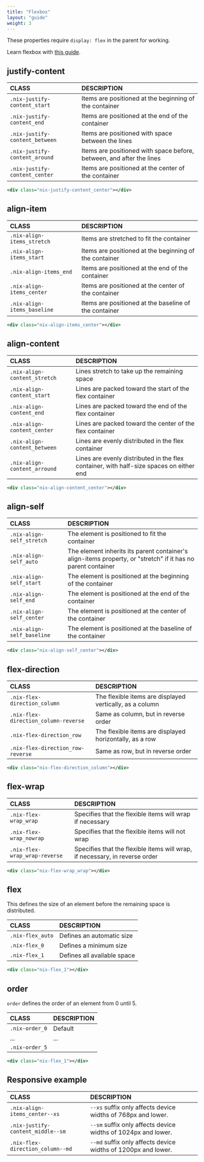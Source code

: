 ```yaml
---
title: "Flexbox"
layout: "guide"
weight: 3
---
```


<article id="2">

These properties require `display: flex` in the parent for working.

Learn flexbox with <a href="https://css-tricks.com/snippets/css/a-guide-to-flexbox/" target="_blank">this guide</a>.

## justify-content

| CLASS        | DESCRIPTION                          |
| :------------| :----------------------------------- |
| `.nix-justify-content_start`  | Items are positioned at the beginning of the container |
| `.nix-justify-content_end`  | Items are positioned at the end of the container |
| `.nix-justify-content_between`  | Items are positioned with space between the lines |
| `.nix-justify-content_around`  | Items are positioned with space before, between, and after the lines |
| `.nix-justify-content_center`  | Items are positioned at the center of the container |

```xml
<div class="nix-justify-content_center"></div>
```

</article>
<article id="3">

## align-item

| CLASS        | DESCRIPTION                          |
| :------------| :----------------------------------- |
| `.nix-align-items_stretch`  | Items are stretched to fit the container |
| `.nix-align-items_start`  | Items are positioned at the beginning of the container |
| `.nix-align-items_end`  | Items are positioned at the end of the container |
| `.nix-align-items_center`  | Items are positioned at the center of the container |
| `.nix-align-items_baseline`  | Items are positioned at the baseline of the container |

```xml
<div class="nix-align-items_center"></div>
```

</article>
<article id="4">

## align-content

| CLASS        | DESCRIPTION                          |
| :------------| :----------------------------------- |
| `.nix-align-content_stretch`  | Lines stretch to take up the remaining space |
| `.nix-align-content_start`  | Lines are packed toward the start of the flex container |
| `.nix-align-content_end`  | Lines are packed toward the end of the flex container |
| `.nix-align-content_center`  | Lines are packed toward the center of the flex container |
| `.nix-align-content_between`  | Lines are evenly distributed in the flex container |
| `.nix-align-content_arround`  | Lines are evenly distributed in the flex container, with half-size spaces on either end |

```xml
<div class="nix-align-content_center"></div>
```

</article>
<article id="5">

## align-self

| CLASS        | DESCRIPTION                          |
| :------------| :----------------------------------- |
| `.nix-align-self_stretch`  | The element is positioned to fit the container |
| `.nix-align-self_auto`  | The element inherits its parent container's align-items property, or "stretch" if it has no parent container |
| `.nix-align-self_start`  | The element is positioned at the beginning of the container |
| `.nix-align-self_end`  | The element is positioned at the end of the container |
| `.nix-align-self_center`  | The element is positioned at the center of the container |
| `.nix-align-self_baseline`  | The element is positioned at the baseline of the container |

```xml
<div class="nix-align-self_center"></div>
```

</article>
<article id="6">

## flex-direction

| CLASS        | DESCRIPTION                          |
| :------------| :----------------------------------- |
| `.nix-flex-direction_column`  | The flexible items are displayed vertically, as a column |
| `.nix-flex-direction_column-reverse`  | Same as column, but in reverse order |
| `.nix-flex-direction_row`  | The flexible items are displayed horizontally, as a row |
| `.nix-flex-direction_row-reverse`  | Same as row, but in reverse order |

```xml
<div class="nix-flex-direction_column"></div>
```

</article>
<article id="7">

## flex-wrap

| CLASS        | DESCRIPTION                          |
| :------------| :----------------------------------- |
| `.nix-flex-wrap_wrap`  | Specifies that the flexible items will wrap if necessary |
| `.nix-flex-wrap_nowrap`  | Specifies that the flexible items will not wrap |
| `.nix-flex-wrap_wrap-reverse`  | Specifies that the flexible items will wrap, if necessary, in reverse order |

```xml
<div class="nix-flex-wrap_wrap"></div>
```
</article>

<article id="8">

## flex

This defines the size of an element before the remaining space is distributed.

| CLASS        | DESCRIPTION                          |
| :------------| :----------------------------------- |
| `.nix-flex_auto`  | Defines an automatic size  |
| `.nix-flex_0`  | Defines a minimum size  |
| `.nix-flex_1`  | Defines all available space |

```xml
<div class="nix-flex_1"></div>
```
</article>

<article id="9">

## order

`order` defines the order of an element from 0 until 5.

| CLASS        | DESCRIPTION                          |
| :------------| :----------------------------------- |
| `.nix-order_0`  | Default |
| ...  | ... |
| `.nix-order_5`  |  |

```xml
<div class="nix-flex_1"></div>
```
</article>

<article id="10">

## Responsive example

| CLASS        | DESCRIPTION                                              |
| :------------| :------------------------------------------------------- |
| `.nix-align-items_center--xs`  | `--xs` suffix only affects device widths of 768px and lower. |
| `.nix-justify-content_middle--sm`  | `--sm` suffix only affects device widths of 1024px and lower. |
| `.nix-flex-direction_column--md`  | `--md` suffix only affects device widths of 1200px and lower. |

</article>